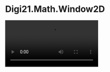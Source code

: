 # Digi21.Math.Window2D

![](https://digi21.blob.core.windows.net/videos-ayuda/desarrollo/5.%20Digi21.Math.Window2D.mp4)



